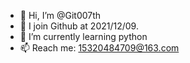 - 👋 Hi, I’m @Git007th
- 👀 I join Github at 2021/12/09.
- 🌱 I’m currently learning python
- 📫 Reach me: 15320484709@163.com

<!---
Git007th/Git007th is a ✨ special ✨ repository because its `README.md` (this file) appears on your GitHub profile.
You can click the Preview link to take a look at your changes.
--->
